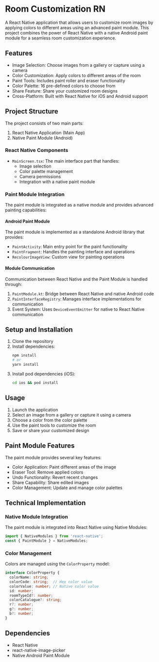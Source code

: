# Room Customization RN

A React Native application that allows users to customize room images by applying colors to different areas using an advanced paint module. This project combines the power of React Native with a native Android paint module for a seamless room customization experience.

## Features

- Image Selection: Choose images from a gallery or capture using a camera
- Color Customization: Apply colors to different areas of the room
- Paint Tools: Includes paint roller and eraser functionality
- Color Palette: 16 pre-defined colors to choose from
- Share Feature: Share your customized room designs
- Cross-Platform: Built with React Native for iOS and Android support

## Project Structure

The project consists of two main parts:

1. React Native Application (Main App)
2. Native Paint Module (Android)

### React Native Components

- `MainScreen.tsx`: The main interface part that handles:
  - Image selection
  - Color palette management
  - Camera permissions
  - Integration with a native paint module

### Paint Module Integration

The paint module is integrated as a native module and provides advanced painting capabilities:

#### Android Paint Module

The paint module is implemented as a standalone Android library that provides:

- `PaintActivity`: Main entry point for the paint functionality
- `PaintFragment`: Handles the painting interface and operations
- `RecolourImageView`: Custom view for painting operations

#### Module Communication

Communication between React Native and the Paint Module is handled through:

1. `PaintModule.kt`: Bridge between React Native and native Android code
2. `PaintInterfaceRegistry`: Manages interface implementations for communication
3. Event System: Uses `DeviceEventEmitter` for native to React Native communication

## Setup and Installation

1. Clone the repository
2. Install dependencies:
   ```bash
   npm install
   # or
   yarn install
   ```
3. Install pod dependencies (iOS):
   ```bash
   cd ios && pod install
   ```

## Usage

1. Launch the application
2. Select an image from a gallery or capture it using a camera
3. Choose a color from the color palette
4. Use the paint tools to customize the room
5. Save or share your customized design

## Paint Module Features

The paint module provides several key features:

- Color Application: Paint different areas of the image
- Eraser Tool: Remove applied colors
- Undo Functionality: Revert recent changes
- Share Capability: Share edited images
- Color Management: Update and manage color palettes

## Technical Implementation

### Native Module Integration

The paint module is integrated into React Native using Native Modules:

```typescript
import { NativeModules } from 'react-native';
const { PaintModule } = NativeModules;
```

### Color Management

Colors are managed using the `ColorProperty` model:
```typescript
interface ColorProperty {
  colorName: string;
  colorCode: string;  // Hex color value
  colorValue: number; // Native color value
  id: number;
  roomTypeId?: number;
  colorCatalogue?: string;
  r?: number;
  g?: number;
  b?: number;
}
```

## Dependencies

- React Native
- react-native-image-picker
- Native Android Paint Module
